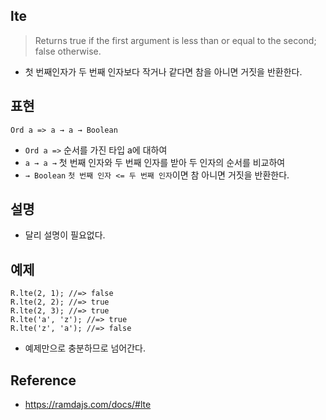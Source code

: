 ## lte
> Returns true if the first argument is less than or equal to the second; false otherwise.
- 첫 번째인자가 두 번째 인자보다 작거나 같다면 참을 아니면 거짓을 반환한다.

## 표현
```
Ord a => a → a → Boolean
```
- `Ord a =>` 순서를 가진 타입 a에 대하여
- `a → a →` 첫 번째 인자와 두 번째 인자를 받아 두 인자의 순서를 비교하여
- `→ Boolean` `첫 번째 인자 <= 두 번째 인자`이면 참 아니면 거짓을 반환한다.

## 설명
- 달리 설명이 필요없다.

## 예제
```
R.lte(2, 1); //=> false
R.lte(2, 2); //=> true
R.lte(2, 3); //=> true
R.lte('a', 'z'); //=> true
R.lte('z', 'a'); //=> false
```
- 예제만으로 충분하므로 넘어간다.

## Reference
- https://ramdajs.com/docs/#lte
